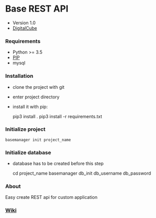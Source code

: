 # **Base REST API**

* Version 1.0
* [DigitalCube](http://digitalcube.rs/)

### Requirements

* Python >= 3.5
* [PIP](https://bootstrap.pypa.io/get-pip.py)
* mysql

### Installation

* clone the project with git
* enter project directory
* install it with pip:


    pip3 install .
    pip3 install -r requirements.txt
    
### Initialize project


    basemanager init project_name


### Initialize database


* database has to be created before this step


    cd project_name
    basemanager db_init db_username db_password

### About

Easy create REST api for custom application

### [Wiki](https://github.com/digital-cube/BASE/wiki)

